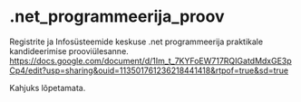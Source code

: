 # .net_programmeerija_proov
 
Registrite ja Infosüsteemide keskuse .net programmeerija praktikale kandideerimise prooviülesanne.
https://docs.google.com/document/d/1Im_t_7KYFoEW717RQIGatdMdxGE3pCp4/edit?usp=sharing&ouid=113501761236218441418&rtpof=true&sd=true 

Kahjuks lõpetamata. 
